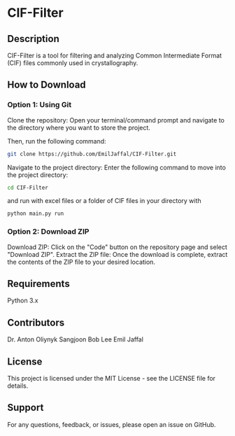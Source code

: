 # CIF-Filter

## Description

CIF-Filter is a tool for filtering and analyzing Common Intermediate Format (CIF) files commonly used in crystallography.

## How to Download

### Option 1: Using Git
Clone the repository: Open your terminal/command prompt and navigate to the directory where you want to store the project. 

Then, run the following command:

```bash
git clone https://github.com/EmilJaffal/CIF-Filter.git
```

Navigate to the project directory: Enter the following command to move into the project directory:

```bash
cd CIF-Filter
```

and run with excel files or a folder of CIF files in your directory with

```bash
python main.py run
```

### Option 2: Download ZIP
Download ZIP: Click on the "Code" button on the repository page and select "Download ZIP".
Extract the ZIP file: Once the download is complete, extract the contents of the ZIP file to your desired location.

## Requirements
Python 3.x

## Contributors
Dr. Anton Oliynyk 
Sangjoon Bob Lee
Emil Jaffal

## License
This project is licensed under the MIT License - see the LICENSE file for details.

## Support
For any questions, feedback, or issues, please open an issue on GitHub.


